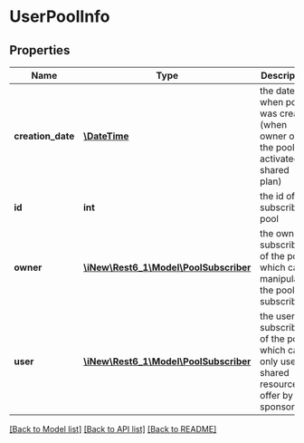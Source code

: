 # UserPoolInfo

## Properties
Name | Type | Description | Notes
------------ | ------------- | ------------- | -------------
**creation_date** | [**\DateTime**](\DateTime.md) | the date when pool was created (when owner of the pool activated a shared plan) | 
**id** | **int** | the id of the subscriber&#39;s pool | 
**owner** | [**\iNew\Rest6_1\Model\PoolSubscriber**](PoolSubscriber.md) | the owner subscriber of the pool which can manipulate the pool subscribers | 
**user** | [**\iNew\Rest6_1\Model\PoolSubscriber**](PoolSubscriber.md) | the user subscriber of the pool which can only use shared resources offer by sponsors | 

[[Back to Model list]](../README.md#documentation-for-models) [[Back to API list]](../README.md#documentation-for-api-endpoints) [[Back to README]](../README.md)


